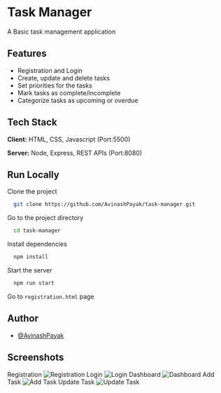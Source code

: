 
# Task Manager

A Basic task management application

## Features

- Registration and Login
- Create, update and delete tasks
- Set priorities for the tasks
- Mark tasks as complete/incomplete
- Categorize tasks as upcoming or overdue


## Tech Stack

**Client:** HTML, CSS, Javascript (Port:5500)

**Server:** Node, Express, REST APIs (Port:8080)


## Run Locally

Clone the project

```bash
  git clone https://github.com/AvinashPayak/task-manager.git
```

Go to the project directory

```bash
  cd task-manager
```

Install dependencies

```bash
  npm install
```

Start the server

```bash
  npm run start
```

Go to `registration.html` page


## Author

- [@AvinashPayak](https://github.com/AvinashPayak)


## Screenshots

Registration
![Registration](https://drive.google.com/uc?export=view&id=1XVTBKsCHALnx8uRU0uI5-2A6HT8FUMhw)
Login
![Login](https://drive.google.com/uc?export=view&id=1eeT8XqcsJlo_bOUbGx-UrsVwzQyrfmC9)
Dashboard
![Dashboard](https://drive.google.com/uc?export=view&id=171v_M3LzHpg6m-KndjiKh5JKqc5nPV5M)
Add Task
![Add Task](https://drive.google.com/uc?export=view&id=1lx6OnXURLG0jOvO-nb8Zug7u7S95fALp)
Update Task
![Update Task](https://drive.google.com/uc?export=view&id=1vfzHbGcK7BgEVEBU1LkJGIup6if-iu2V)

